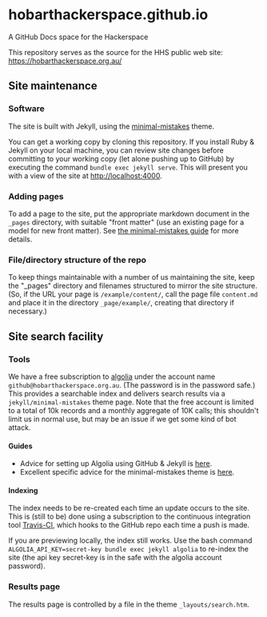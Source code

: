 # hobarthackerspace.github.io
A GitHub Docs space for the Hackerspace

This repository serves as the source for the HHS public web site: <https://hobarthackerspace.org.au/>

## Site maintenance

### Software

The site is built with Jekyll, using the [minimal-mistakes](https://github.com/mmistakes/minimal-mistakes/) theme.

You can get a working copy by cloning this repository. If you install Ruby & Jekyll on your local machine, you can review site changes before committing to your working copy (let alone pushing up to GitHub) by executing the command `bundle exec jekyll serve`. This will present you with a view of the site at [http://localhost:4000](http://localhost:4000).

### Adding pages

To add a page to the site, put the appropriate markdown document in the `_pages` directory, 
with suitable "front matter" (use an existing page for a model for new front matter). See [the minimal-mistakes guide](https://mmistakes.github.io/minimal-mistakes/docs/pages/) for more details.

### File/directory structure of the repo

To keep things maintainable with a number of us maintaining the site, keep the "_pages" directory and filenames structured
to mirror the site structure. (So, if the URL your page is `/example/content/`, call the page file `content.md` 
and place it in the directory `_page/example/`, creating that directory if necessary.)

## Site search facility

### Tools

We have a free subscription to [algolia](https://www.algolia.com/apps/DHEV60939M/dashboard) under the account 
name `github@hobarthackerspace.org.au`. (The password is in the password safe.) This provides a searchable index
and delivers search results via a `jekyll/minimal-mistakes` theme page. Note that the free account is limited to
a total of 10k records and a monthly aggregate of 10K calls; this shouldn't limit us in normal use, but may be an 
issue if we get some kind of bot attack.

#### Guides

- Advice for setting up Algolia using GitHub & Jekyll is 
[here](https://community.algolia.com/jekyll-algolia/github-pages.html). 
- Excellent specific advice for the minimal-mistakes theme is 
[here](https://mmistakes.github.io/minimal-mistakes/docs/configuration/#site-search).

#### Indexing

The index needs to be re-created each time an update occurs to the site. This is (still to be) done using a 
subscription to the continuous integration tool [Travis-CI](https://travis-ci.org/), which hooks to the GitHub
repo each time a push is made. 

If you are previewing locally, the index still works. Use the bash command 
`ALGOLIA_API_KEY=secret-key bundle exec jekyll algolia` to re-index the site (the api key secret-key is in the safe with the algolia account password).

### Results page

The results page is controlled by a file in the theme `_layouts/search.htm`.
